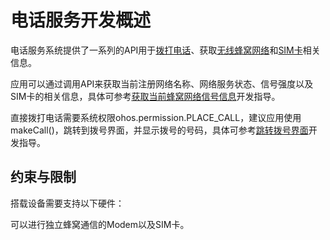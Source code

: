 # 电话服务开发概述

电话服务系统提供了一系列的API用于[拨打电话](../reference/apis/js-apis-call.md)、获取[无线蜂窝网络](../reference/apis/js-apis-telephony-data.md)和[SIM卡](../reference/apis/js-apis-sim.md)相关信息。

应用可以通过调用API来获取当前注册网络名称、网络服务状态、信号强度以及SIM卡的相关信息，具体可参考[获取当前蜂窝网络信号信息](cellular-network-signal-info.md)开发指导。

直接拨打电话需要系统权限ohos.permission.PLACE_CALL，建议应用使用makeCall()，跳转到拨号界面，并显示拨号的号码，具体可参考[跳转拨号界面](jumping-to-the-dial-screen.md)开发指导。


## 约束与限制

搭载设备需要支持以下硬件：

可以进行独立蜂窝通信的Modem以及SIM卡。